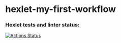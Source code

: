 # hexlet-my-first-workflow

### Hexlet tests and linter status:
[![Actions Status](https://github.com/helenowl/hexlet-my-first-workflow/actions/workflows/hexlet-check.yml/badge.svg)](https://github.com/helenowl/hexlet-my-first-workflow/actions)
